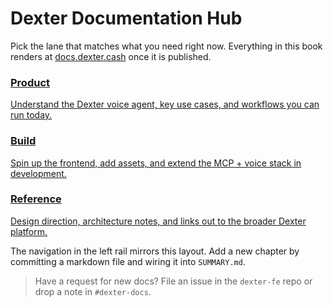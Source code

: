 # Dexter Documentation Hub

Pick the lane that matches what you need right now. Everything in this book renders at [docs.dexter.cash](https://docs.dexter.cash) once it is published.

<div class="landing-grid">
  <a class="landing-card" href="product/">
    <h3>Product</h3>
    <p>Understand the Dexter voice agent, key use cases, and workflows you can run today.</p>
  </a>
  <a class="landing-card" href="build/">
    <h3>Build</h3>
    <p>Spin up the frontend, add assets, and extend the MCP + voice stack in development.</p>
  </a>
  <a class="landing-card" href="reference/">
    <h3>Reference</h3>
    <p>Design direction, architecture notes, and links out to the broader Dexter platform.</p>
  </a>
</div>

The navigation in the left rail mirrors this layout. Add a new chapter by committing a markdown file and wiring it into `SUMMARY.md`.

> Have a request for new docs? File an issue in the `dexter-fe` repo or drop a note in `#dexter-docs`.
